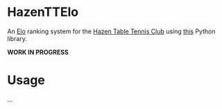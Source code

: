 # HazenTTElo
An [Elo](https://en.wikipedia.org/wiki/Elo_rating_system) ranking system for the [Hazen Table Tennis Club](https://www.facebook.com/groups/HazenTT/) using [this](https://github.com/HankSheehan/EloPy) Python library.

<strong>WORK IN PROGRESS</strong>

# Usage
...